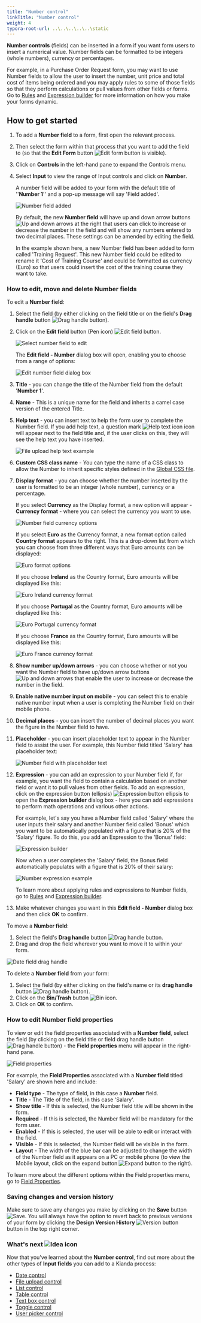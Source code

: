 ```yaml
---
title: "Number control"
linkTitle: "Number control"
weight: 4
typora-root-url: ..\..\..\..\..\static
---
```


**Number controls** (fields) can be inserted in a form if you want form users to insert a numerical value. Number fields can be formatted to be integers (whole numbers), currency or percentages. 

For example, in a Purchase Order Request form, you may want to use Number fields to allow the user to insert the number, unit price and total cost of items being ordered and you may apply rules to some of those fields so that they perform calculations or pull values from other fields or forms. Go to [Rules](/docs/platform/rules/) and [Expression builder](/docs/platform/rules/general/expression-builder) for more information on how you make your forms dynamic.

## How to get started

1. To add a **Number field** to a form, first open the relevant process. 

2. Then select the form within that process that you want to add the field to (so that the **Edit Form** button ![Edit form button](/images/penicon.png) is visible). 

3. Click on **Controls** in the left-hand pane to expand the Controls menu.

4. Select **Input** to view the range of Input controls and click on **Number**. 

   A number field will be added to your form with the default title of ''**Number 1**'' and a pop-up message will say 'Field added'.

   ![Number field added](/images/number-field-added.jpg)

   

   By default, the new **Number field** will have up and down arrow buttons ![Up and down arrows](/images/up-down-arrows.jpg) at the right that users can click to increase or decrease the number in the field and will show any numbers entered to two decimal places. These settings can be amended by editing the field. 

   In the example shown here, a new Number field has been added to form called 'Training Request'. This new Number field could be edited to rename it 'Cost of Training Course' and could be formatted as currency (Euro) so that users could insert the cost of the training course they want to take.

   


### How to edit, move and delete Number fields

To edit a **Number field**:

1. Select the field (by either clicking on the field title or on the field's **Drag handle** button ![Drag handle button](/images/draghandlewhite-frame.png)).
2. Click on the **Edit field** button (Pen icon) ![Edit field button](/images/penicon.png). 

	![Select number field to edit](/images/number-field-edit2.jpg)

	The **Edit field - Number** dialog box will open, enabling you to choose from a range of options:

	![Edit number field dialog box](/images/number-edit-dialog2.jpg)

	

3. **Title** - you can change the title of the Number field from the default '**Number 1**'.

4. **Name** - This is a unique name for the field and inherits a camel case version of the entered Title.

5. **Help text** - you can insert text to help the form user to complete the Number field. If you add help text, a question mark ![Help text icon](/images/help-icon.jpg) icon will appear next to the field title and, if the user clicks on this, they will see the help text you have inserted.

   ![File upload help text example](/images/number-help-text.jpg)

6. **Custom CSS class name** - You can type the name of a CSS class to allow the Number to inherit specific styles defined in the [Global CSS file](/docs/low-code/global-css/).

7. **Display format** - you can choose whether the number inserted by the user is formatted to be an integer (whole number), currency or a percentage. 

   If you select **Currency** as the Display format, a new option will appear - **Currency format** - where you can select the currency you want to use.

   ![Number field currency options](/images/number-currency.jpg)

   If you select **Euro** as the Currency format, a new format option called **Country format** appears to the right. This is a drop-down list from which you can choose from three different ways that Euro amounts can be displayed: 

   ![Euro format options](/images/number-euro-format.jpg)

   If you choose **Ireland** as the Country format, Euro amounts will be displayed like this:

   ![Euro Ireland currency format](/images/number-euro-Ireland.jpg)

   If you choose **Portugal** as the Country format, Euro amounts will be displayed like this:

   ![Euro Portugal currency format](/images/number-euro-portugal.jpg)

   If you choose **France** as the Country format, Euro amounts will be displayed like this:

   ![Euro France currency format](/images/number-euro-france.jpg)



8. **Show number up/down arrows** - you can choose whether or not you want the Number field to have up/down arrow buttons ![Up and down arrows](/images/up-down-arrows.jpg) that enable the user to increase or decrease the number in the field.

9. **Enable native number input on mobile** - you can select this to enable native number input when a user is completing the Number field on their mobile phone.

10. **Decimal places** - you can insert the number of decimal places you want the figure in the Number field to have.

11. **Placeholder** - you can insert placeholder text to appear in the Number field to assist the user. For example, this Number field titled 'Salary' has placeholder text:

    ![Number field with placeholder text](/images/number-placeholder.jpg)

12. **Expression** - you can add an expression to your Number field if, for example, you want the field to contain a calculation based on another field or want it to pull values from other fields. To add an expression, click on the expression button (ellipsis) ![Expression button ellipsis](/images/ellipsis.png) to open the **Expression builder** dialog box - here you can add expressions to perform math operations and various other actions. 

    For example, let's say you have a Number field called 'Salary' where the user inputs their salary and another Number field called 'Bonus' which you want to be automatically populated with a figure that is 20% of the 'Salary' figure. To do this, you add an Expression to the 'Bonus' field:

    ![Expression builder](/images/number-expression-example.jpg)

    Now when a user completes the 'Salary' field, the Bonus field automatically populates with a figure that is 20% of their salary:

    ![Number expression example](/images/number-expression-example2.jpg)

    To learn more about applying rules and expressions to Number fields, go to [Rules](/docs/platform/rules/) and [Expression builder](/docs/platform/rules/general/expression-builder).



13. Make whatever changes you want in this **Edit field - Number** dialog box and then click **OK** to confirm. 

    


To move a **Number field**:

1. Select the field's **Drag handle** button ![Drag handle button](/images/draghandlewhite-frame.png).
2. Drag and drop the field wherever you want to move it to within your form.

![Date field drag handle](/images/number-move.jpg)

To delete a **Number field** from your form:

1. Select the field (by either clicking on the field's name or its **drag handle** button ![Drag handle button](/images/draghandlewhite-frame.png)).
2. Click on the **Bin/Trash** button ![Bin icon](/images/binicon.png). 
3. Click on **OK** to confirm.

### How to edit Number field properties ###

To view or edit the field properties associated with a **Number field**, select the field (by clicking on the field title or field drag handle button ![Drag handle button](/images/draghandlewhite-frame.png)) - the **Field properties** menu will appear in the right-hand pane.

![Field properties](/images/number-properties.jpg)

For example, the **Field Properties** associated with a **Number field** titled 'Salary' are shown here and include:

- **Field type** - The type of field, in this case a **Number** field.
- **Title** - The Title of the field, in this case 'Salary'.
- **Show title** - If this is selected, the Number field title will be shown in the form.
- **Required** - If this is selected, the Number field will be mandatory for the form user.
- **Enabled** - If this is selected, the user will be able to edit or interact with the field.
- **Visible** - If this is selected, the Number field will be visible in the form.
- **Layout** - The width of the blue bar can be adjusted to change the width of the Number field as it appears on a PC or mobile phone (to view the Mobile layout, click on the expand button ![Expand button](/images/expand-icon.jpg) to the right).

To learn more about the different options within the Field properties menu, go to [Field Properties](/docs/platform/controls/properties#field-properties).

### Saving changes and version history ###

Make sure to save any changes you make by clicking on the **Save** button ![Save](/images/saveprocess.png). You will always have the option to revert back to previous versions of your form by clicking the **Design Version History** ![Version button](/images/version8.png) button in the top right corner.



### What's next  ![Idea icon](/images/18.png) ###

Now that you've learned about the **Number control**, find out more about the other types of **Input fields** you can add to a Kianda process:

- [Date control](/docs/platform/controls/input/date/)
- [File upload control](/docs/platform/controls/input/file-upload/)
- [List control](/docs/platform/controls/input/list/)
- [Table control](/docs/platform/controls/input/table/)
- [Text box control](/docs/platform/controls/input/textbox/)
- [Toggle control](/docs/platform/controls/input/toggle/)
- [User picker control](/docs/platform/controls/input/user-picker/)
